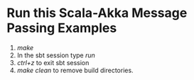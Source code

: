 # Run this Scala-Akka Message Passing Examples

1. *make*
2. In the sbt session type *run*
3. <i>*ctrl+z*</i> to exit sbt session
4. *make clean* to remove build directories.
